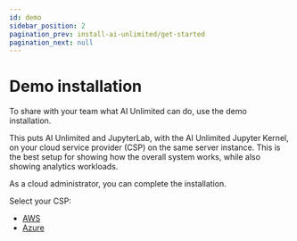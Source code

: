 ```yaml
---
id: demo
sidebar_position: 2
pagination_prev: install-ai-unlimited/get-started
pagination_next: null
---
```


# Demo installation

To share with your team what AI Unlimited can do, use the demo installation.

This puts AI Unlimited and JupyterLab, with the AI Unlimited Jupyter Kernel, on your cloud service provider (CSP) on the same server instance. This is the best setup for showing how the overall system works, while also showing analytics workloads.

As a cloud administrator, you can complete the installation.

Select your CSP:
- [AWS](/docs/install-ai-unlimited/demo/AWS/demo-aws-before-you-start.md)
- [Azure](/docs/install-ai-unlimited/demo/Azure/demo-azure-before-you-start.md)
